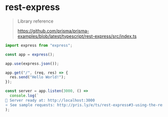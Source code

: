 # rest-express

> Library reference
>
> https://github.com/prisma/prisma-examples/blob/latest/typescript/rest-express/src/index.ts
```ts
import express from "express";

const app = express();

app.use(express.json());

app.get("/", (req, res) => {
  res.send("Hello World!");
});

const server = app.listen(3000, () =>
  console.log(`
🚀 Server ready at: http://localhost:3000
⭐️ See sample requests: http://pris.ly/e/ts/rest-express#3-using-the-rest-api`)
);
```